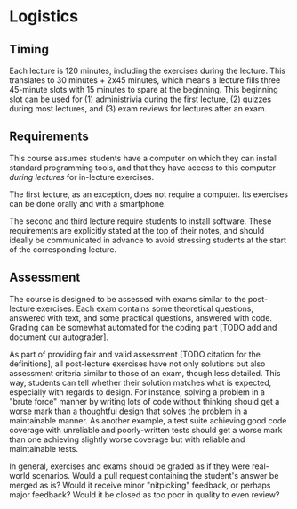 # Logistics

## Timing

Each lecture is 120 minutes, including the exercises during the lecture.
This translates to 30 minutes + 2x45 minutes, which means a lecture fills three 45-minute slots with 15 minutes to spare at the beginning.
This beginning slot can be used for (1) administrivia during the first lecture, (2) quizzes during most lectures, and (3) exam reviews for lectures after an exam.


## Requirements

This course assumes students have a computer on which they can install standard programming tools,
and that they have access to this computer _during lectures_ for in-lecture exercises.

The first lecture, as an exception, does not require a computer. Its exercises can be done orally and with a smartphone.

The second and third lecture require students to install software.
These requirements are explicitly stated at the top of their notes, and should ideally be communicated in advance to avoid stressing students at the start of the corresponding lecture.


## Assessment

The course is designed to be assessed with exams similar to the post-lecture exercises.
Each exam contains some theoretical questions, answered with text, and some practical questions, answered with code.
Grading can be somewhat automated for the coding part [TODO add and document our autograder].

As part of providing fair and valid assessment [TODO citation for the definitions],
all post-lecture exercises have not only solutions but also assessment criteria similar to those of an exam, though less detailed.
This way, students can tell whether their solution matches what is expected, especially with regards to design.
For instance, solving a problem in a "brute force" manner by writing lots of code without thinking should get a worse mark than a thoughtful design
that solves the problem in a maintainable manner.
As another example, a test suite achieving good code coverage with unreliable and poorly-written tests should get a worse mark than one achieving slightly worse
coverage but with reliable and maintainable tests.

In general, exercises and exams should be graded as if they were real-world scenarios. Would a pull request containing the student's answer be merged as is?
Would it receive minor "nitpicking" feedback, or perhaps major feedback? Would it be closed as too poor in quality to even review?
